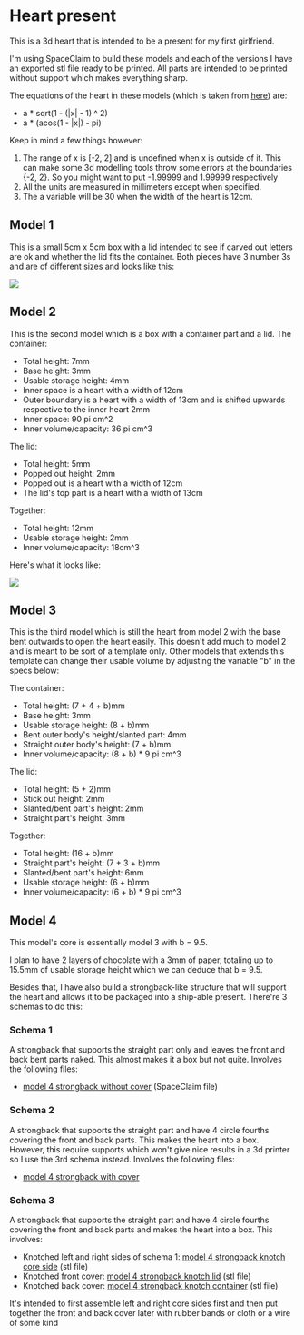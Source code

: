 # Heart present
This is a 3d heart that is intended to be a present for my first girlfriend.

I'm using SpaceClaim to build these models and each of the versions I have an exported stl file ready to be printed. All parts are intended to be printed without support which makes everything sharp.

The equations of the heart in these models (which is taken from [here](https://www.quora.com/What-is-the-equation-that-gives-you-a-heart-on-the-graph)) are:

- a * sqrt(1 - (|x| - 1) ^ 2)
- a * (acos(1 - |x|) - pi)

Keep in mind a few things however:

1. The range of x is [-2, 2] and is undefined when x is outside of it. This can make some 3d modelling tools throw some errors at the boundaries {-2, 2}. So you might want to put -1.99999 and 1.99999 respectively
2. All the units are measured in millimeters except when specified.
3. The a variable will be 30 when the width of the heart is 12cm.

## Model 1

This is a small 5cm x 5cm box with a lid intended to see if carved out letters are ok and whether the lid fits the container. Both pieces have 3 number 3s and are of different sizes and looks like this:

![](https://i.imgur.com/T1ly2v7.jpg)

## Model 2

This is the second model which is a box with a container part and a lid.
The container:

- Total height: 7mm
- Base height: 3mm
- Usable storage height: 4mm
- Inner space is a heart with a width of 12cm
- Outer boundary is a heart with a width of 13cm and is shifted upwards respective to the inner heart 2mm
- Inner space: 90 pi cm^2
- Inner volume/capacity: 36 pi cm^3

The lid:

- Total height: 5mm
- Popped out height: 2mm
- Popped out is a heart with a width of 12cm
- The lid's top part is a heart with a width of 13cm

Together:

- Total height: 12mm
- Usable storage height: 2mm
- Inner volume/capacity: 18cm^3

Here's what it looks like:

![](https://i.imgur.com/rwJJzlU.png)

## Model 3

This is the third model which is still the heart from model 2 with the base bent outwards to open the heart easily. This doesn't add much to model 2 and is meant to be sort of a template only. Other models that extends this template can change their usable volume by adjusting the variable "b" in the specs below:

The container:
- Total height: (7 + 4 + b)mm
- Base height: 3mm
- Usable storage height: (8 + b)mm
- Bent outer body's height/slanted part: 4mm
- Straight outer body's height: (7 + b)mm
- Inner volume/capacity: (8 + b) * 9 pi cm^3

The lid:
- Total height: (5 + 2)mm
- Stick out height: 2mm
- Slanted/bent part's height: 2mm
- Straight part's height: 3mm

Together:

- Total height: (16 + b)mm
- Straight part's height: (7 + 3 + b)mm
- Slanted/bent part's height: 6mm
- Usable storage height: (6 + b)mm
- Inner volume/capacity: (6 + b) * 9 pi cm^3

## Model 4

This model's core is essentially model 3 with b = 9.5.

I plan to have 2 layers of chocolate with a 3mm of paper, totaling up to 15.5mm of usable storage height which we can deduce that b = 9.5.

Besides that, I have also build a strongback-like structure that will support the heart and allows it to be packaged into a ship-able present. There're 3 schemas to do this:

### Schema 1

A strongback that supports the straight part only and leaves the front and back bent parts naked. This almost makes it a box but not quite. Involves the following files:

- [model 4 strongback without cover](https://github.com/157239n/Heart-present/blob/master/model%204%20strongback%20without%20cover.scdoc) (SpaceClaim file)

### Schema 2

A strongback that supports the straight part and have 4 circle fourths covering the front and back parts. This makes the heart into a box. However, this require supports which won't give nice results in a 3d printer so I use the 3rd schema instead. Involves the following files:

- [model 4 strongback with cover](https://github.com/157239n/Heart-present/blob/master/model%204%20strongback%20with%20cover.scdoc)

### Schema 3

A strongback that supports the straight part and have 4 circle fourths covering the front and back parts and makes the heart into a box. This involves:

- Knotched left and right sides of schema 1: [model 4 strongback knotch core side](https://github.com/157239n/Heart-present/blob/master/model%204%20strongback%20knotch%20core%20side.stl) (stl file)
- Knotched front cover: [model 4 strongback knotch lid](https://github.com/157239n/Heart-present/blob/master/model%204%20strongback%20knotch%20lid.stl) (stl file)
- Knotched back cover: [model 4 strongback knotch container](https://github.com/157239n/Heart-present/blob/master/model%204%20strongback%20knotch%20container.stl) (stl file)

It's intended to first assemble left and right core sides first and then put together the front and back cover later with rubber bands or cloth or a wire of some kind

[file]: https://i.imgur.com/rwJJzlU.png
